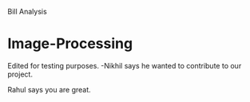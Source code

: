 Bill Analysis
# Image-Processing
Edited for testing purposes.
-Nikhil says he wanted to contribute to our project.

Rahul says you are great.
